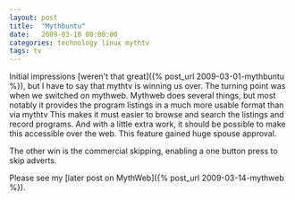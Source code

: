 ```yaml
---
layout: post
title:  "Mythbuntu"
date:   2009-03-10 00:00:00
categories: technology linux mythtv
tags: tv
---
```


Initial impressions [weren't that great]({% post_url 2009-03-01-mythbuntu %}), but I have to say that mythtv is winning us over.  The turning point was when we switched on mythweb.  Mythweb does several things, but most notably it provides the program listings in a much more usable format than via mythtv  This makes it must easier to browse and search the listings and record programs.  And with a little extra work, it should be possible to make this accessible over the web.  This feature gained huge spouse approval.

<!--more-->

The other win is the commercial skipping, enabling a one button press to skip adverts.

Please see my [later post on MythWeb]({% post_url 2009-03-14-mythweb %}).
